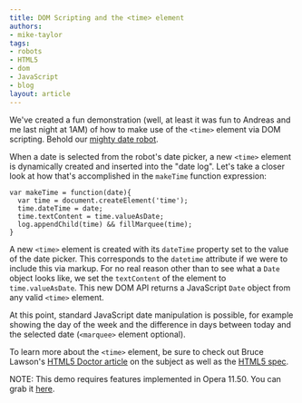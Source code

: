 ```yaml
---
title: DOM Scripting and the <time> element
authors:
- mike-taylor
tags:
- robots
- HTML5
- dom
- JavaScript
- blog
layout: article
---
```

<p>We&#39;ve created a fun demonstration (well, at least it was fun to Andreas and me last night at 1AM) of how to make use of the <code>&lt;time&gt;</code> element via DOM scripting. Behold our <a href="http://people.opera.com/miket/2011/5/time.html">mighty date robot</a>.</p>

<p>When a date is selected from the robot&#39;s date picker, a new <code>&lt;time&gt;</code> element is dynamically created and inserted into the &quot;date log&quot;. Let&#39;s take a closer look at how that&#39;s accomplished in the <code>makeTime</code> function expression:</p>

<pre><code>var makeTime = function(date){
  var time = document.createElement(&#39;time&#39;);
  time.dateTime = date;
  time.textContent = time.valueAsDate;
  log.appendChild(time) &amp;&amp; fillMarquee(time);
}</code></pre>

<p>A new <code>&lt;time&gt;</code> element is created with its <code>dateTime</code> property set to the value of the date picker. This corresponds to the <code>datetime</code> attribute if we were to include this via markup. For no real reason other than to see what a <code>Date</code> object looks like, we set the <code>textContent</code> of the element to <code>time.valueAsDate</code>. This new DOM API returns a JavaScript <code>Date</code> object from any valid <code>&lt;time&gt;</code> element.</p>

<p>At this point, standard JavaScript date manipulation is possible, for example showing the day of the week and the difference in days between today and the selected date (<code>&lt;marquee&gt;</code> element optional).</p>

<p>To learn more about the <code>&lt;time&gt;</code> element, be sure to check out Bruce Lawson&#39;s <a href="http://html5doctor.com/the-time-element/">HTML5 Doctor article</a> on the subject as well as the <a href="http://www.w3.org/TR/html5/text-level-semantics.html#the-time-element">HTML5 spec</a>.</p>

<p>NOTE: This demo requires features implemented in Opera 11.50. You can grab it <a href="http://www.opera.com/browser/">here</a>.</p>
